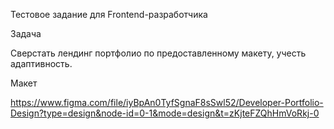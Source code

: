 Тестовое задание для Frontend-разработчика


Задача

Сверстать лендинг портфолио по предоставленному макету, учесть адаптивность.


Макет

https://www.figma.com/file/iyBpAn0TyfSgnaF8sSwl52/Developer-Portfolio-Design?type=design&node-id=0-1&mode=design&t=zKjteFZQhHmVoRkj-0
